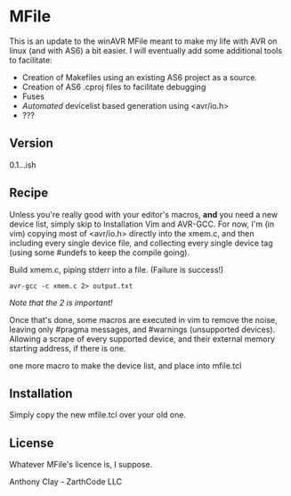 MFile
=========

This is an update to the winAVR MFile meant to make my life with AVR on linux (and with AS6) a bit easier.  I will eventually add some additional tools to facilitate:

- Creation of Makefiles using an existing AS6 project as a source.
- Creation of AS6 .cproj files to facilitate debugging
- Fuses
- *Automated* devicelist based generation using <avr/io.h>
- ???

Version
-

0.1...ish

Recipe
-----------
Unless you're really good with your editor's macros, **and** you need a new device list, simply skip to Installation
Vim and AVR-GCC.  For now, I'm (in vim) copying most of <avr/io.h> directly into the xmem.c, and then including every single device file, and collecting every single device tag (using some #undefs to keep the compile going).  

Build xmem.c, piping stderr into a file.  (Failure is success!)
```
avr-gcc -c xmem.c 2> output.txt
```
*Note that the 2 is important!*

Once that's done, some macros are executed in vim to remove the noise, leaving only #pragma messages, and #warnings (unsupported devices).  Allowing a scrape of every supported device, and their external memory starting address, if there is one.

one more macro to make the device list, and place into mfile.tcl

Installation
--------------

Simply copy the new mfile.tcl over your old one.


License
-
Whatever MFile's licence is, I suppose.

Anthony Clay - ZarthCode LLC

